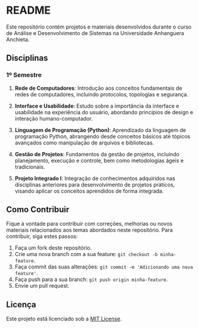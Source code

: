 # README

Este repositório contém projetos e materiais desenvolvidos durante o curso de Análise e Desenvolvimento de Sistemas na Universidade Anhanguera Anchieta. 

## Disciplinas

### 1º Semestre

1. **Rede de Computadores**: Introdução aos conceitos fundamentais de redes de computadores, incluindo protocolos, topologias e segurança.
   
2. **Interface e Usabilidade**: Estudo sobre a importância da interface e usabilidade na experiência do usuário, abordando princípios de design e interação humano-computador.
   
3. **Linguagem de Programação (Python)**: Aprendizado da linguagem de programação Python, abrangendo desde conceitos básicos até tópicos avançados como manipulação de arquivos e bibliotecas.

4. **Gestão de Projetos**: Fundamentos da gestão de projetos, incluindo planejamento, execução e controle, bem como metodologias ágeis e tradicionais.

5. **Projeto Integrado I**: Integração de conhecimentos adquiridos nas disciplinas anteriores para desenvolvimento de projetos práticos, visando aplicar os conceitos aprendidos de forma integrada.

## Como Contribuir

Fique à vontade para contribuir com correções, melhorias ou novos materiais relacionados aos temas abordados neste repositório. Para contribuir, siga estes passos:

1. Faça um fork deste repositório.
2. Crie uma nova branch com a sua feature: `git checkout -b minha-feature`.
3. Faça commit das suas alterações: `git commit -m 'Adicionando uma nova feature'`.
4. Faça push para a sua branch: `git push origin minha-feature`.
5. Envie um pull request.

## Licença

Este projeto está licenciado sob a [MIT License](LICENSE).